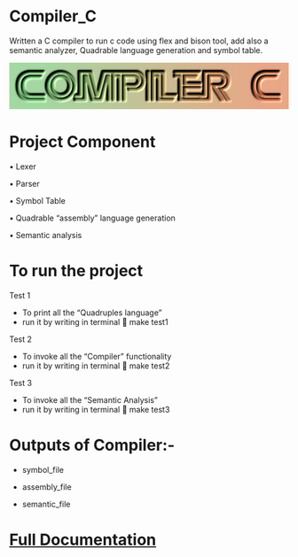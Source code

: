 # Compiler_C
Written a C compiler to run c code using flex and bison tool, add also a semantic analyzer, Quadrable language generation and symbol table.

<p align="center">
  <img src="https://github.com/khaledsabry97/Compiler_C/blob/master/Compiler_C_logo.png">
</p>


# Project Component
•	Lexer 

•	Parser 

•	Symbol Table

•	Quadrable “assembly” language generation

•	Semantic analysis


# To run the project 
Test 1 
-	To print all the “Quadruples language”
-	run it by writing in terminal  make test1

Test 2 
-	To invoke all the “Compiler” functionality
-	run it by writing in terminal  make test2

Test 3 
-	To invoke all the “Semantic Analysis”
-	run it by writing in terminal  make test3


# Outputs of Compiler:-
-	symbol_file 

-	assembly_file

-	semantic_file


# [Full Documentation](https://github.com/khaledsabry97/Compiler_C/blob/master/Compiler%20Project%20Document.pdf)

